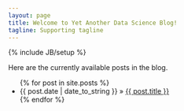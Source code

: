 ```yaml
---
layout: page
title: Welcome to Yet Another Data Science Blog!
tagline: Supporting tagline
---
```

{% include JB/setup %}

Here are the currently available posts in the blog.

<ul class="posts">
  {% for post in site.posts %}
    <li><span>{{ post.date | date_to_string }}</span> &raquo; <a href="{{ BASE_PATH }}{{ post.url }}">{{ post.title }}</a></li>
  {% endfor %}
</ul>

